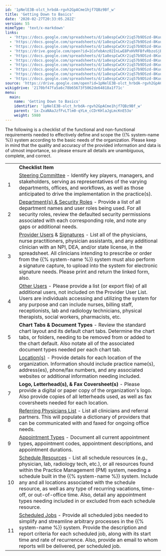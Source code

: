 ```yaml
---
id: '1pNelE3B-olct_hrbdA-rgvh2GpACme1hjf7QBz9Bf_w'
title: 'Getting Down to Basics'
date: '2020-02-27T20:33:05.282Z'
version: 55
mimeType: 'text/x-markdown'
links:
  - 'https://docs.google.com/spreadsheets/d/1a8espCwCKr2iq57b9DSzd-8Kuu-5wP1WwOzr4fSsqSw/edit#gid=1570706832'
  - 'https://docs.google.com/spreadsheets/d/1a8espCwCKr2iq57b9DSzd-8Kuu-5wP1WwOzr4fSsqSw/edit#gid=458085724'
  - 'https://docs.google.com/spreadsheets/d/1a8espCwCKr2iq57b9DSzd-8Kuu-5wP1WwOzr4fSsqSw/edit#gid=1533361337'
  - 'https://drive.google.com/open?id=1CofebAnz02InLwE8PxHVRFBfvRbzoSjBajFEk9RjaJ0'
  - 'https://docs.google.com/spreadsheets/d/1a8espCwCKr2iq57b9DSzd-8Kuu-5wP1WwOzr4fSsqSw/edit#gid=2058248424'
  - 'https://docs.google.com/spreadsheets/d/1a8espCwCKr2iq57b9DSzd-8Kuu-5wP1WwOzr4fSsqSw/edit#gid=149471321'
  - 'https://docs.google.com/spreadsheets/d/1a8espCwCKr2iq57b9DSzd-8Kuu-5wP1WwOzr4fSsqSw/edit#gid=1871153194'
  - 'https://docs.google.com/spreadsheets/d/1a8espCwCKr2iq57b9DSzd-8Kuu-5wP1WwOzr4fSsqSw/edit#gid=1459470697'
  - 'https://docs.google.com/spreadsheets/d/1a8espCwCKr2iq57b9DSzd-8Kuu-5wP1WwOzr4fSsqSw/edit#gid=1973161138'
  - 'https://docs.google.com/spreadsheets/d/1a8espCwCKr2iq57b9DSzd-8Kuu-5wP1WwOzr4fSsqSw/edit#gid=1682651183'
source: 'https://drive.google.com/open?id=1pNelE3B-olct_hrbdA-rgvh2GpACme1hjf7QBz9Bf_w'
wikigdrive: '2170bf47fa5a6c78b65673f5062de64818a1f71c'
menu:
  main:
    name: 'Getting Down to Basics'
    identifier: '1pNelE3B-olct_hrbdA-rgvh2GpACme1hjf7QBz9Bf_w'
    parent: '1x-ZxaNAaJzfFvLTlm0-qYLm_cCDrKHlaJgLmcKnE53o'
    weight: 5980
---
```

The following is a checklist of the functional and non-functional requirements needed to effectively define and scope the {{% system-name %}} system according to the basic needs of the organization. Please keep in mind that the quality and accuracy of the provided information and data is of utmost importance, so please ensure all details are unambiguous, complete, and correct.

<table>
<tr>
<td></td>
<td><strong>Checklist Item</strong></td>
</tr>
<tr>
<td>1</td>
<td><a href="https://docs.google.com/spreadsheets/d/1a8espCwCKr2iq57b9DSzd-8Kuu-5wP1WwOzr4fSsqSw/edit#gid=1570706832">Steering Committee</a> - Identify key players, managers, and stakeholders, serving as representatives of the varying departments, offices, and workflows, as well as those anticipated to drive the implementation in the practice(s).</td>
</tr>
<tr>
<td>2</td>
<td><a href="https://docs.google.com/spreadsheets/d/1a8espCwCKr2iq57b9DSzd-8Kuu-5wP1WwOzr4fSsqSw/edit#gid=458085724">Department(s) & Security Roles</a> - Provide a list of all department names and user roles being used. For all security roles, review the defaulted security permissions associated with each corresponding role, and note any gaps or additional needs.</td>
</tr>
<tr>
<td>3</td>
<td>
<a href="https://docs.google.com/spreadsheets/d/1a8espCwCKr2iq57b9DSzd-8Kuu-5wP1WwOzr4fSsqSw/edit#gid=1533361337">Provider Users</a> & <a href="https://drive.google.com/open?id=1CofebAnz02InLwE8PxHVRFBfvRbzoSjBajFEk9RjaJ0">Signatures</a> - List all of the physicians, nurse practitioners, physician assistants, and any additional clinician with an NPI, DEA, and/or state license, in the spreadsheet. All clinicians intending to prescribe or order from the {{% system-name %}} system must also perform a signature capture, to upload into the system for electronic signature needs. Please print and return the linked form, also.</td>
</tr>
<tr>
<td>4</td>
<td><a href="https://docs.google.com/spreadsheets/d/1a8espCwCKr2iq57b9DSzd-8Kuu-5wP1WwOzr4fSsqSw/edit#gid=2058248424">Other Users</a> - Please provide a list (or export file) of all additional users, not included on the Provider User List. Users are individuals accessing and utilizing the system for any purpose and can include nurses, billing staff, receptionists, lab and radiology technicians, physical therapists, social workers, pharmacists, etc.</td>
</tr>
<tr>
<td>5</td>
<td><strong>Chart Tabs & Document Types</strong> - Review the standard chart layout and its default chart tabs. Determine the chart tabs, or folders, needing to be removed from or added to the chart default. Also notate all of the associated document types needed per each chart tab.</td>
</tr>
<tr>
<td>6</td>
<td><a href="https://docs.google.com/spreadsheets/d/1a8espCwCKr2iq57b9DSzd-8Kuu-5wP1WwOzr4fSsqSw/edit#gid=149471321">Location(s)</a> - Provide details for each location of the organization. Information should include practice name(s), address(es), phone/fax numbers, and any associated websites or additional information needing included.</td>
</tr>
<tr>
<td>7</td>
<td><strong>Logo, Letterhead(s), & Fax Coversheet(s)</strong> - Please provide a digital or paper copy of the organization's logo. Also provide copies of all letterheads used, as well as fax coversheets needed for each location.</td>
</tr>
<tr>
<td>8</td>
<td><a href="https://docs.google.com/spreadsheets/d/1a8espCwCKr2iq57b9DSzd-8Kuu-5wP1WwOzr4fSsqSw/edit#gid=1871153194">Referring Physicians List</a> - List all clinicians and referral partners. This will populate a dictionary of providers that can be communicated with and faxed for ongoing office needs.</td>
</tr>
<tr>
<td>9</td>
<td><a href="https://docs.google.com/spreadsheets/d/1a8espCwCKr2iq57b9DSzd-8Kuu-5wP1WwOzr4fSsqSw/edit#gid=1459470697">Appointment Types</a> - Document all current appointment types, appointment codes, appointment descriptions, and appointment durations.</td>
</tr>
<tr>
<td>10</td>
<td>
<a href="https://docs.google.com/spreadsheets/d/1a8espCwCKr2iq57b9DSzd-8Kuu-5wP1WwOzr4fSsqSw/edit#gid=1973161138">Schedule Resources</a> - List all schedule resources (e.g., physician, lab, radiology tech, etc.), or all resources found within the Practice Management (PM) system, needing a schedule built in the {{% system-name %}} system. Include any and all locations associated with the schedule resource, as well as any type of recurring vacations, time-off, or out-of-office time. Also, detail any appointment types needing included in or excluded from each schedule resource.</td>
</tr>
<tr>
<td>11</td>
<td>
<a href="https://docs.google.com/spreadsheets/d/1a8espCwCKr2iq57b9DSzd-8Kuu-5wP1WwOzr4fSsqSw/edit#gid=1682651183">Scheduled Jobs</a> - Provide all scheduled jobs needed to simplify and streamline arbitrary processes in the {{% system-name %}} system. Provide the description and report criteria for each scheduled job, along with its start time and rate of recurrence. Also, provide an email to whom reports will be delivered, per scheduled job.</td>
</tr>

</table>

